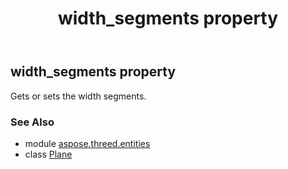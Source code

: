 ﻿---
title: width_segments property
second_title: Aspose.3D for Python via .NET API References
description: 
type: docs
weight: 220
url: /python-net/aspose.threed.entities/plane/width_segments/
is_root: false
---

## width_segments property


Gets or sets the width segments.

### See Also
* module [aspose.threed.entities](../../)
* class [Plane](/3d/python-net/aspose.threed.entities/plane)
